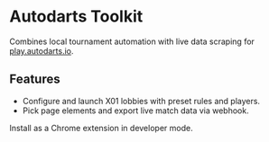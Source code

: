 # Autodarts Toolkit

Combines local tournament automation with live data scraping for [play.autodarts.io](https://play.autodarts.io).

## Features
- Configure and launch X01 lobbies with preset rules and players.
- Pick page elements and export live match data via webhook.

Install as a Chrome extension in developer mode.